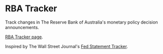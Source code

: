 # RBA Tracker
Track changes in The Reserve Bank of Australia's monetary policy decision announcements.

[RBA Tracker page](https://alastairm.github.io/rbatracker/).

Inspired by The Wall Street Journal's [Fed Statement Tracker](https://projects.wsj.com/fed-statement-tracker-embed/).
